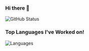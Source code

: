 ### Hi there 👋

<!--
**Ankit289Prasad/Ankit289Prasad** is a ✨ _special_ ✨ repository because its `README.md` (this file) appears on your GitHub profile.

Here are some ideas to get you started:

- 🔭 I’m currently working on ...
- 🌱 I’m currently learning ...
- 👯 I’m looking to collaborate on ...
- 🤔 I’m looking for help with ...
- 💬 Ask me about ...
- 📫 How to reach me: ...
- 😄 Pronouns: ...
- ⚡ Fun fact: ...
-->
<img src="https://github-readme-stats.vercel.app/api?username=Ankit289Prasad&count_private=true&show_icons=true&theme=radical" alt="GitHub Status"/>


### Top Languages I've Worked on!
![Languages](https://github-readme-stats.anuraghazra1.vercel.app/api/top-langs/?username=Ankit289Prasad&layout=compact&theme=chartreuse-dark)









